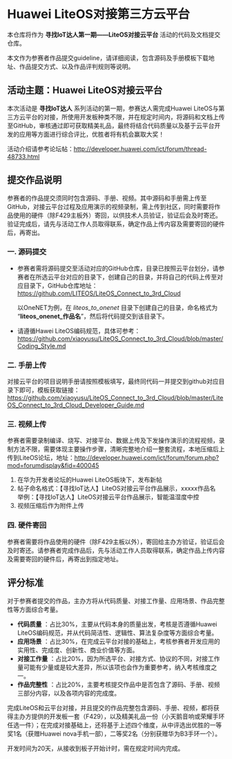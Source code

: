# Huawei LiteOS对接第三方云平台

本仓库将作为 **寻找IoT达人第一期——LiteOS对接云平台** 活动的代码及文档提交仓库。

本文作为参赛者作品提交guideline，请详细阅读，包含源码及手册模板下载地址、作品提交方式、以及作品评判规则等说明。

## 活动主题：Huawei LiteOS对接云平台

本次活动是 **寻找IoT达人** 系列活动的第一期，参赛达人需完成Huawei LiteOS与第三方云平台的对接，所使用开发板种类不限，并在规定时间内，将源码和文档上传至GitHub，审核通过即可获取精美礼品，最终将结合代码质量以及基于云平台开发的应用等方面进行综合评比，优胜者将有机会赢取大奖！

活动介绍请参考论坛帖：http://developer.huawei.com/ict/forum/thread-48733.html

## 提交作品说明

参赛者的作品提交须同时包含源码、手册、视频。其中源码和手册需上传至GitHub，对接云平台过程及应用演示的视频录制，需上传到社区，同时需要将作品使用的硬件（除F429主板外）寄回，以供技术人员验证，验证后会及时寄还。验证完成后，请先与活动工作人员取得联系，确定作品上传内容及需要寄回的硬件后，再寄出。

### 一. 源码提交

- 参赛者需将源码提交至活动对应的GitHub仓库，目录已按照云平台划分，请参赛者在所选云平台对应的目录下，创建自己的目录，并将自己的代码上传至对应目录下，GitHub仓库地址：https://github.com/LITEOS/LiteOS_Connect_to_3rd_Cloud    

  以OneNET为例，在 *liteos_to_onenet* 目录下创建自己的目录，命名格式为 “**liteos_onenet_作品名**”，然后将代码提交到该目录下。

- 请遵循Hawei LiteOS编码规范，具体可参考：https://github.com/xiaoyusu/LiteOS_Connect_to_3rd_Cloud/blob/master/Coding_Style.md

### 二. 手册上传

对接云平台的项目说明手册请按照模板填写，最终同代码一并提交到github对应目录下即可，模板获取链接：https://github.com/xiaoyusu/LiteOS_Connect_to_3rd_Cloud/blob/master/LiteOS_Connect_to_3rd_Cloud_Developer_Guide.md

### 三. 视频上传

参赛者需要录制编译、烧写、对接平台、数据上传及下发操作演示的流程视频，录制方法不限，需要体现主要操作步骤，清晰完整地介绍一整套流程，本地压缩后上传到LiteOS论坛，地址：http://developer.huawei.com/ict/forum/forum.php?mod=forumdisplay&fid=400045

1. 在华为开发者论坛的Huawei LiteOS板块下，发布新帖
2. 帖子命名格式：【寻找IoT达人】LiteOS对接云平台作品展示，xxxxx作品名
   举例：【寻找IoT达人】LiteOS对接云平台作品展示，智能温湿度中控
3. 视频压缩后作为附件上传

### 四. 硬件寄回

参赛者需要将作品使用的硬件（除F429主板以外），寄回给主办方验证，验证后会及时寄还。请参赛者完成作品后，先与活动工作人员取得联系，确定作品上传内容及需要寄回的硬件后，再寄出到指定地址。


## 评分标准

对于参赛者提交的作品，主办方将从代码质量、对接工作量、应用场景、作品完整性等方面综合考量。
- **代码质量** ：占比30%，主要从代码本身的质量出发，考核是否遵循Huawei LiteOS编码规范，并从代码简洁性、逻辑性、算法复杂度等方面综合考量。
- **应用场景** ：占比30%，在完成云平台对接的基础上，考核参赛者开发应用的实用性、完成度、创新性、商业价值等方面。
- **对接工作量** ：占比20%，因为所选平台、对接方式、协议的不同，对接工作量可能有少量或是较大差异，所以该项也会作为重要参考，纳入考核维度之一。
- **作品完整性** ：占比20%，主要考核提交作品中是否包含了源码、手册、视频三部分内容，以及各项内容的完成度。  

完成LiteOS和云平台对接，并且提交的作品完整包含源码、手册、视频，都将获得主办方提供的开发板一套（F429），以及精美礼品一份（小天鹅音响或荣耀手环任选一件）；在完成对接基础上，还将基于上述四个维度，从中评选出优胜的一等奖1名（获赠Huawei nova手机一部），二等奖2名（分别获赠华为B3手环一个）。  

开发时间为20天，从接收到板子开始计时，需在规定时间内完成。
